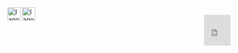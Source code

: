 <a href="https://www.last.fm/user/hdcnx">
  <img align="left" alt="Iago Nunes: LastFM" width="30px" src="https://github.com/neilorangepeel/Free-Social-Icons/blob/master/Flat/PNG/LastFM.png" />
</a>
<a href="mailto:iagodcn@gmail.com">
  <img align="left" alt="Iago Nunes: Email" width="30px" src="https://github.com/neilorangepeel/Free-Social-Icons/blob/master/Flat/PNG/Mail.png" />
</a>

<br />
<div align="right">
<a target="_blank">
    <iframe src="https://giphy.com/embed/QNp9V9qZd6pzy" width="60" height="70" frameBorder="0" class="giphy-embed" allowFullScreen></iframe>
</a>
</div>
